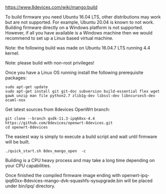 https://www.8devices.com/wiki/mango:build

To build firmware you need Ubuntu 16.04 LTS, other distributions may work but are not supported. For example, Ubuntu 20.04 is known to not work. Building firmware directly on a Windows platform is not supported. However, if all you have available is a Windows machine then we would recommend to set up a Linux based virtual machine.

Note: the following build was made on Ubuntu 16.04.7 LTS running 4.4 kernel.

Note: please build with non-root privileges!

Once you have a Linux OS running install the following prerequisite packages:

```
sudo apt-get update
sudo apt-get install git git-doc subversion build-essential flex wget gawk unzip man file python2.7 zlib1g-dev libssl-dev libncurses5-dev ocaml-nox
```

Get latest sources from 8devices OpenWrt branch:

```
git clone --branch qsdk-11.3-ipq60xx-4.4 https://github.com/8devices/openwrt-8devices.git
cd openwrt-8devices
```

The easiest way is simply to execute a build script and wait until firmware will be built.

```
./quick_start.sh 8dev_mango_open  -c
```

Building is a CPU heavy process and may take a long time depending on your CPU capabilities.

Once finished the compiled firmware image ending with openwrt-ipq-ipq60xx-8devices-mango-dvk-squashfs-sysupgrade.bin will be placed under bin/ipq/ directory.
